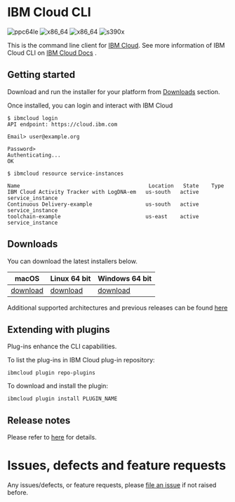 # IBM Cloud CLI

![ppc64le](https://img.shields.io/badge/ppc64le-supported-brightgreen.svg) ![x86_64](https://img.shields.io/badge/x86__64-supported-brightgreen.svg) ![x86_64](https://img.shields.io/badge/x86-supported-brightgreen.svg) ![s390x](https://img.shields.io/badge/s390x-not%20supported-red.svg)

This is the command line client for [IBM Cloud](https://cloud.ibm.com/). See more information of IBM Cloud CLI on [IBM Cloud Docs](https://cloud.ibm.com/docs/cli?topic=cloud-cli-getting-started) .

## Getting started

Download and run the installer for your platform from [Downloads](#downloads) section.

Once installed, you can login and interact with IBM Cloud
```
$ ibmcloud login
API endpoint: https://cloud.ibm.com

Email> user@example.org

Password> 
Authenticating...
OK

$ ibmcloud resource service-instances

Name                                         Location   State    Type
IBM Cloud Activity Tracker with LogDNA-em   us-south   active   service_instance
Continuous Delivery-example                 us-south   active   service_instance
toolchain-example                           us-east    active   service_instance
```

## Downloads
You can download the latest installers below.

| **macOS** | **Linux 64 bit** | **Windows 64 bit** |
|-----------|------------------|--------------------|
| [download](https://download.clis.cloud.ibm.com/ibm-cloud-cli/2.33.0/IBM_Cloud_CLI_2.33.0.pkg) | [download](https://download.clis.cloud.ibm.com/ibm-cloud-cli/2.33.0/IBM_Cloud_CLI_2.33.0_amd64.tar.gz) | [download](https://download.clis.cloud.ibm.com/ibm-cloud-cli/2.33.0/IBM_Cloud_CLI_2.33.0_amd64.exe) |


Additional supported architectures and previous releases can be found [here](https://github.com/IBM-Cloud/ibm-cloud-cli-release/releases)

## Extending with plugins

Plug-ins enhance the CLI capabilities.


To list the plug-ins in IBM Cloud plug-in repository:

```
ibmcloud plugin repo-plugins

```

To download and install the plugin:

```
ibmcloud plugin install PLUGIN_NAME 

```

## Release notes

Please refer to [here](https://github.com/IBM-Cloud/ibm-cloud-cli-release/releases) for details.


# Issues, defects and feature requests

Any issues/defects, or feature requests, please [file an issue](https://github.com/IBM-Cloud/ibm-cloud-cli-release/issues) if not raised before.
